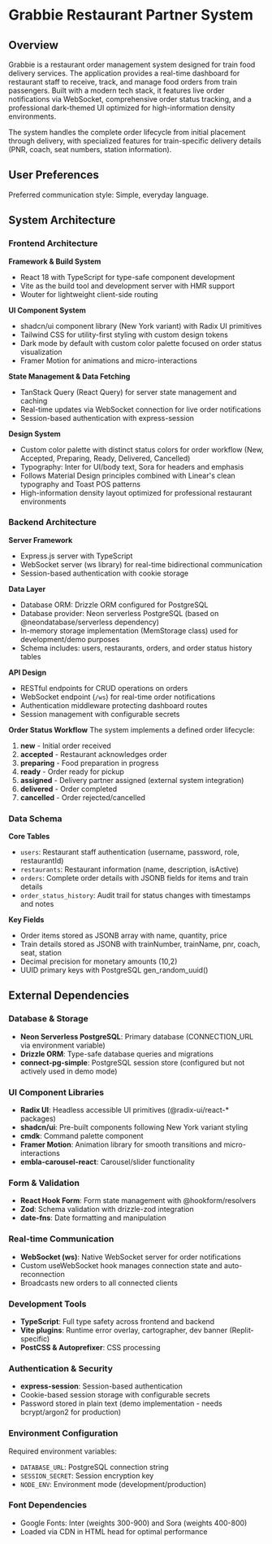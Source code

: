 # Grabbie Restaurant Partner System

## Overview

Grabbie is a restaurant order management system designed for train food delivery services. The application provides a real-time dashboard for restaurant staff to receive, track, and manage food orders from train passengers. Built with a modern tech stack, it features live order notifications via WebSocket, comprehensive order status tracking, and a professional dark-themed UI optimized for high-information density environments.

The system handles the complete order lifecycle from initial placement through delivery, with specialized features for train-specific delivery details (PNR, coach, seat numbers, station information).

## User Preferences

Preferred communication style: Simple, everyday language.

## System Architecture

### Frontend Architecture

**Framework & Build System**
- React 18 with TypeScript for type-safe component development
- Vite as the build tool and development server with HMR support
- Wouter for lightweight client-side routing

**UI Component System**
- shadcn/ui component library (New York variant) with Radix UI primitives
- Tailwind CSS for utility-first styling with custom design tokens
- Dark mode by default with custom color palette focused on order status visualization
- Framer Motion for animations and micro-interactions

**State Management & Data Fetching**
- TanStack Query (React Query) for server state management and caching
- Real-time updates via WebSocket connection for live order notifications
- Session-based authentication with express-session

**Design System**
- Custom color palette with distinct status colors for order workflow (New, Accepted, Preparing, Ready, Delivered, Cancelled)
- Typography: Inter for UI/body text, Sora for headers and emphasis
- Follows Material Design principles combined with Linear's clean typography and Toast POS patterns
- High-information density layout optimized for professional restaurant environments

### Backend Architecture

**Server Framework**
- Express.js server with TypeScript
- WebSocket server (ws library) for real-time bidirectional communication
- Session-based authentication with cookie storage

**Data Layer**
- Database ORM: Drizzle ORM configured for PostgreSQL
- Database provider: Neon serverless PostgreSQL (based on @neondatabase/serverless dependency)
- In-memory storage implementation (MemStorage class) used for development/demo purposes
- Schema includes: users, restaurants, orders, and order status history tables

**API Design**
- RESTful endpoints for CRUD operations on orders
- WebSocket endpoint (`/ws`) for real-time order notifications
- Authentication middleware protecting dashboard routes
- Session management with configurable secrets

**Order Status Workflow**
The system implements a defined order lifecycle:
1. **new** - Initial order received
2. **accepted** - Restaurant acknowledges order
3. **preparing** - Food preparation in progress
4. **ready** - Order ready for pickup
5. **assigned** - Delivery partner assigned (external system integration)
6. **delivered** - Order completed
7. **cancelled** - Order rejected/cancelled

### Data Schema

**Core Tables**
- `users`: Restaurant staff authentication (username, password, role, restaurantId)
- `restaurants`: Restaurant information (name, description, isActive)
- `orders`: Complete order details with JSONB fields for items and train details
- `order_status_history`: Audit trail for status changes with timestamps and notes

**Key Fields**
- Order items stored as JSONB array with name, quantity, price
- Train details stored as JSONB with trainNumber, trainName, pnr, coach, seat, station
- Decimal precision for monetary amounts (10,2)
- UUID primary keys with PostgreSQL gen_random_uuid()

## External Dependencies

### Database & Storage
- **Neon Serverless PostgreSQL**: Primary database (CONNECTION_URL via environment variable)
- **Drizzle ORM**: Type-safe database queries and migrations
- **connect-pg-simple**: PostgreSQL session store (configured but not actively used in demo mode)

### UI Component Libraries
- **Radix UI**: Headless accessible UI primitives (@radix-ui/react-* packages)
- **shadcn/ui**: Pre-built components following New York variant styling
- **cmdk**: Command palette component
- **Framer Motion**: Animation library for smooth transitions and micro-interactions
- **embla-carousel-react**: Carousel/slider functionality

### Form & Validation
- **React Hook Form**: Form state management with @hookform/resolvers
- **Zod**: Schema validation with drizzle-zod integration
- **date-fns**: Date formatting and manipulation

### Real-time Communication
- **WebSocket (ws)**: Native WebSocket server for order notifications
- Custom useWebSocket hook manages connection state and auto-reconnection
- Broadcasts new orders to all connected clients

### Development Tools
- **TypeScript**: Full type safety across frontend and backend
- **Vite plugins**: Runtime error overlay, cartographer, dev banner (Replit-specific)
- **PostCSS & Autoprefixer**: CSS processing

### Authentication & Security
- **express-session**: Session-based authentication
- Cookie-based session storage with configurable secrets
- Password stored in plain text (demo implementation - needs bcrypt/argon2 for production)

### Environment Configuration
Required environment variables:
- `DATABASE_URL`: PostgreSQL connection string
- `SESSION_SECRET`: Session encryption key
- `NODE_ENV`: Environment mode (development/production)

### Font Dependencies
- Google Fonts: Inter (weights 300-900) and Sora (weights 400-800)
- Loaded via CDN in HTML head for optimal performance